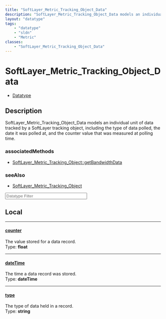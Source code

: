 ```yaml
---
title: "SoftLayer_Metric_Tracking_Object_Data"
description: "SoftLayer_Metric_Tracking_Object_Data models an individual unit of data tracked by a SoftLayer tracking object, includin... "
layout: "datatype"
tags:
    - "datatype"
    - "sldn"
    - "Metric"
classes:
    - "SoftLayer_Metric_Tracking_Object_Data"
---
```


# SoftLayer_Metric_Tracking_Object_Data
<div id='service-datatype'>
    <ul id='sldn-reference-tabs'>
        <li id='datatype'> <a href='/reference/datatypes/SoftLayer_Metric_Tracking_Object_Data' >Datatype</a></li>
    </ul>
</div>

## Description 
SoftLayer_Metric_Tracking_Object_Data models an individual unit of data tracked by a SoftLayer tracking object, including the type of data polled, the date it was polled at, and the counter value that was measured at polling time. 


### associatedMethods

*  [SoftLayer_Metric_Tracking_Object::getBandwidthData](/reference/services/SoftLayer_Metric_Tracking_Object/getBandwidthData )



### seeAlso

* [SoftLayer_Metric_Tracking_Object](/reference/services/SoftLayer_Metric_Tracking_Object )




<!-- Filer BEGIN -->
<div class="view-filters">
        <div class="clearfix">
            <div class="search-input-box">
                <input placeholder="Datatype Filter" onkeyup="titleSearch(inputId='prop-input', divId='properties', elementClass='prop-row')" 
                    type="text" id="prop-input" value="" size="30" maxlength="128" class="form-text">
            </div>
        </div>
</div>
<!-- Filer END -->

<div id="properties" class="content">
<div id="localProperties" class="prop-content" >

## Local
<div class="prop-row">

-----
[counter]: #counter
#### [counter]
The value stored for a data record.   
<span class="type-label">Type: </span>**float**


</div>
<div class="prop-row">

-----
[dateTime]: #datetime
#### [dateTime]
The time a data record was stored.   
<span class="type-label">Type: </span>**dateTime**


</div>
<div class="prop-row">

-----
[type]: #type
#### [type]
The type of data held in a record.   
<span class="type-label">Type: </span>**string**


</div>
</div>
<!-- LOCAL PROPERTY END -->

</div>


